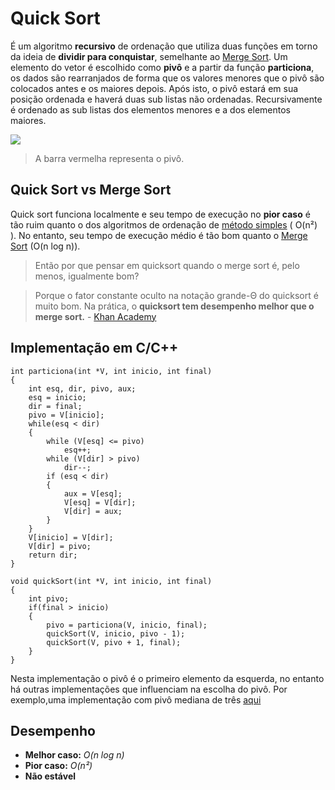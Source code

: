 # Quick Sort
É um algoritmo **recursivo** de ordenação que utiliza duas funções em torno da ideia de **dividir para conquistar**, semelhante ao [Merge Sort](https://github.com/yuri-akira/Ordenacao/tree/master/Merge%20Sort).
Um elemento do vetor é escolhido como **pivô** e a partir da função **particiona**, os dados são rearranjados de forma que os valores menores que o pivô são colocados antes e os maiores depois. Após isto, o pivô estará em sua posição ordenada e haverá duas sub listas não ordenadas. Recursivamente é ordenado as sub listas dos elementos menores e a dos elementos maiores.

![](https://upload.wikimedia.org/wikipedia/commons/6/6a/Sorting_quicksort_anim.gif)

> A barra vermelha representa o pivô. 

## Quick Sort vs Merge Sort
Quick sort funciona localmente e seu tempo de execução no **pior caso** é tão ruim quanto o dos algoritmos de ordenação de [método simples](https://github.com/yuri-akira/Ordenacao#métodos-simples) ( O(n²) ). No entanto, seu tempo de execução médio é tão bom quanto o [Merge Sort](https://github.com/yuri-akira/Ordenacao/tree/master/Merge%20Sort) (O(n log n)).

> Então por que pensar em quicksort quando o merge sort é, pelo menos, igualmente bom?

>Porque o fator constante oculto na notação grande-Θ do quicksort é muito bom. Na prática, o **quicksort tem desempenho melhor que o merge sort.** - [Khan Academy](https://pt.khanacademy.org/computing/computer-science/algorithms/quick-sort/a/overview-of-quicksort)


## Implementação em C/C++
```
int particiona(int *V, int inicio, int final)
{
    int esq, dir, pivo, aux;
    esq = inicio;
    dir = final;
    pivo = V[inicio];
    while(esq < dir)
    {
        while (V[esq] <= pivo)
            esq++;
        while (V[dir] > pivo)
            dir--;
        if (esq < dir)
        {
            aux = V[esq];
            V[esq] = V[dir];
            V[dir] = aux;
        }
    }
    V[inicio] = V[dir];
    V[dir] = pivo;
    return dir;
}

void quickSort(int *V, int inicio, int final)
{
    int pivo;
    if(final > inicio)
    {
        pivo = particiona(V, inicio, final);
        quickSort(V, inicio, pivo - 1);
        quickSort(V, pivo + 1, final);
    }
}
```
Nesta implementação o pivô é o primeiro elemento da esquerda, no entanto há outras implementações que influenciam na escolha do pivô.
Por exemplo,uma implementação com pivô mediana de três [aqui](https://github.com/yuri-akira/Ordenacao/blob/master/Quick%20Sort/quickSortPivoMD3.c)

## Desempenho
- **Melhor caso:** *O(n log n)*
- **Pior caso:** *O(n²)*
- **Não estável**
